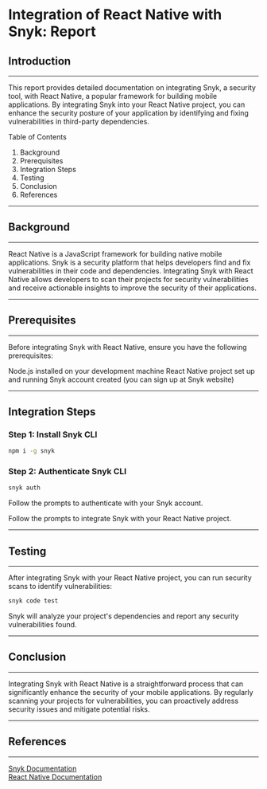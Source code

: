 # Integration of React Native with Snyk: Report

## Introduction

<hr>

This report provides detailed documentation on integrating Snyk, a security tool, with React Native, a popular framework for building mobile applications. By integrating Snyk into your React Native project, you can enhance the security posture of your application by identifying and fixing vulnerabilities in third-party dependencies.

Table of Contents

1. Background
2. Prerequisites
3. Integration Steps
4. Testing
5. Conclusion
6. References
<hr>

## Background

<hr>

React Native is a JavaScript framework for building native mobile applications. Snyk is a security platform that helps developers find and fix vulnerabilities in their code and dependencies. Integrating Snyk with React Native allows developers to scan their projects for security vulnerabilities and receive actionable insights to improve the security of their applications.

<hr>

## Prerequisites

<hr>
Before integrating Snyk with React Native, ensure you have the following prerequisites:

Node.js installed on your development machine
React Native project set up and running
Snyk account created (you can sign up at Snyk website)

<hr>

## Integration Steps

### Step 1: Install Snyk CLI

```bash
npm i -g snyk
```

### Step 2: Authenticate Snyk CLI

```bash
snyk auth
```

Follow the prompts to authenticate with your Snyk account.

Follow the prompts to integrate Snyk with your React Native project.

<hr>

## Testing

<hr>

After integrating Snyk with your React Native project, you can run security scans to identify vulnerabilities:

```bash
snyk code test
```

Snyk will analyze your project's dependencies and report any security vulnerabilities found.

<hr>

## Conclusion

<hr>

Integrating Snyk with React Native is a straightforward process that can significantly enhance the security of your mobile applications. By regularly scanning your projects for vulnerabilities, you can proactively address security issues and mitigate potential risks.

<hr>

## References

<hr>
    
[Snyk Documentation](https://docs.snyk.io/)
<br>
[React Native Documentation](https://reactnative.dev)
